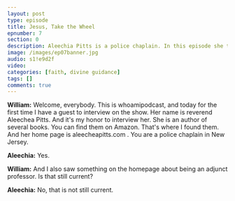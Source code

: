 ```yaml
---
layout: post
type: episode
title: Jesus, Take the Wheel
epnumber: 7
section: 0
description: Aleechia Pitts is a police chaplain. In this episode she tells us about her path to finding her personal identity in serving others and praising God through writing self-help books, giving workshops, singing, playing music and preaching the gospel of Christ. Her path has been illuminated by a figurative voice that guides her everyday decision-making and provides her life with peace and fulfillment.
image: /images/ep07banner.jpg
audio: s1!e9d2f
video: 
categories: [faith, divine guidance]
tags: []
comments: true
---
```

<p><b>William:</b> Welcome, everybody. This is
whoamipodcast, and today for the first
time I have a guest to interview on the
show.
Her name is reverend Aleechea Pitts.
And it's my honor to interview her.
She is an author of several books. You
can find them on Amazon. That's where I
found them. And her home page is aleecheapitts.com .
You are a police chaplain in
New Jersey.
</p>

<p><b>Aleechia:</b> Yes.
</p>

<p><b>William:</b> And I also saw something on the
homepage about being an adjunct
professor. Is that still current?
</p>

<p><b>Aleechia:</b> No, that
is not still current.
</p>